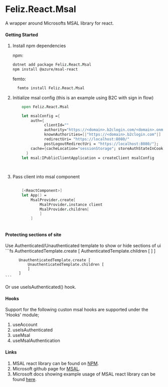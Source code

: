 # Feliz.React.Msal

A wrapper around Microsofts MSAL library for react.

#### Getting Started 

1. Install npm dependencies

    npm:
    ```fs
    dotnet add package Feliz.React.Msal
    npm install @azure/msal-react
    ```

    femto:
    ```fs
      femto install Feliz.React.Msal
    ```
    
2. Initialize msal config (this is an example using B2C with sign in flow)

    ```fs
        open Feliz.React.Msal
    
        let msalConfig ={
            auth={
                  clientId=""
                  authority="https://<domain>.b2clogin.com/<domain>.onmicrosoft.com/<Sign in flow>"
                  knownAuthorities=[|"https://<domain>.b2clogin.com"|]
                  redirectUri= "https://localhost:8080/"
                  postLogoutRedirectUri = "https://localhost:8080/"};
            cache={cacheLocation="sessionStorage"; storeAuthStateInCookie=false}
          }
        let msal:IPublicClientApplication = createClient msalConfig
        
        
    ```
    
3. Pass client into msal component
    ```fs
  
        [<ReactComponent>]
        let App() =
            MsalProvider.create[
                MsalProvider.instance client
                MsalProvider.children[
                ]
            ]
             
    ```
    
    
#### Protecting sections of site

Use Authenticated/Unauthenticated template to show or hide sections of ui
    ```fs
          AuthenticatedTemplate.create [
              AuthenticatedTemplate.children [
              ]
          ]
    
          UnauthenticatedTemplate.create [
              UnauthenticatedTemplate.children [
              ]
          ]
    ```

Or use useIsAuthenticated() hook.


#### Hooks 

Support for the following custon msal hooks are supported under the 'Hooks' module;

1. useAccount
2. useIsAuthenticated
3. useMsal
4. useMsalAuthentication

#### Links

1. MSAL react library can be found on [NPM](https://www.npmjs.com/package/@azure/msal-react).
2. Microsoft github page for [MSAL](https://github.com/AzureAD/microsoft-authentication-library-for-js).
3. Microsoft docs showing example usage of MSAL react library can be found [here](https://docs.microsoft.com/en-us/azure/active-directory/develop/tutorial-v2-react).



